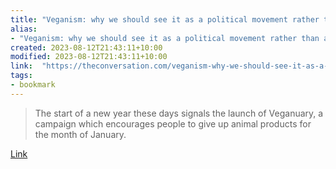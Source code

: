 ```yaml
---
title: "Veganism: why we should see it as a political movement rather than a dietary choice"
alias:
- "Veganism: why we should see it as a political movement rather than a dietary choice"
created: 2023-08-12T21:43:11+10:00
modified: 2023-08-12T21:43:11+10:00
link:  "https://theconversation.com/veganism-why-we-should-see-it-as-a-political-movement-rather-than-a-dietary-choice-197318"
tags:
- bookmark
---
```


> The start of a new year these days signals the launch of Veganuary, a campaign which encourages people to give up animal products for the month of January.

[Link](https://theconversation.com/veganism-why-we-should-see-it-as-a-political-movement-rather-than-a-dietary-choice-197318)
